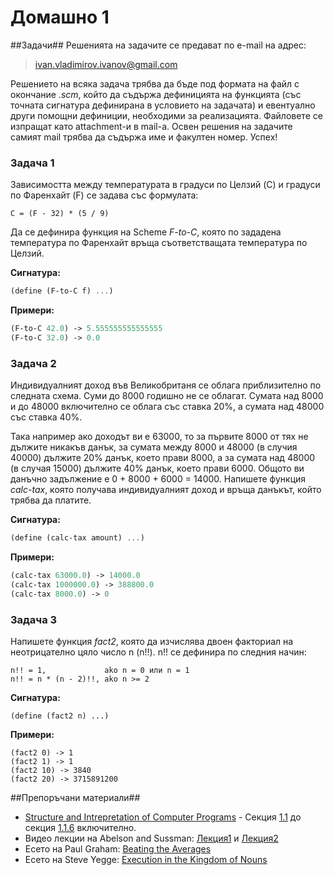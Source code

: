 Домашно 1
===========

##Задачи##
Решенията на задачите се предават по e-mail на адрес:

> ivan.vladimirov.ivanov@gmail.com

Решението на всяка задача трябва да бъде под формата на файл с окончание *.scm*, който да съдържа дефиницията на функцията (със точната сигнатура дефинирана в условието на задачата) и евентуално други помощни дефиниции, необходими за реализацията. Файловете се изпращат като attachment-и в mail-a. Освен решения на задачите самият mail трябва да съдържа име и факултен номер. Успех! 


### Задача 1 ###
Зависимостта между температурата в градуси по Целзий (C) и градуси по Фаренхайт (F) се задава със формулата: 

```
C = (F - 32) * (5 / 9)
```

Да се дефинира функция на Scheme *F-to-C*, която по зададена температура по Фаренхайт връща съответстващата температура по Целзий.

**Сигнатура:**

```scheme
(define (F-to-C f) ...)
```

**Примери:**

```scheme
(F-to-C 42.0) -> 5.555555555555555
(F-to-C 32.0) -> 0.0
```


### Задача 2 ###
Индивидуалният доход във Великобританя се облага приблизително по следната схема. Суми до 8000 годишно не се облагат. Сумата над 8000 и до 48000 включително се облага със ставка 20%, a сумата над 48000 със ставка 40%. 

Така например ако доходът ви е 63000, то за първите 8000 от тях не дължите никакъв данък, за сумата между 8000 и 48000 (в случия 40000) дължите 20% данък, което прави 8000, а за сумата над 48000 (в случая 15000) дължите 40% данък, което прави 6000. Общото ви данъчно задължение е 0 + 8000 + 6000 = 14000. Напишете функция *calc-tax*, която получава индивидуалният доход и връща данъкът, който трябва да платите.

**Сигнатура:**

```scheme
(define (calc-tax amount) ...)
```

**Примери:**

```scheme
(calc-tax 63000.0) -> 14000.0
(calc-tax 1000000.0) -> 388800.0
(calc-tax 8000.0) -> 0
```

### Задача 3 ###
Напишете функция *fact2*, която да изчислява двоен факториал на неотрицателно цяло число n (n!!). n!! се дефинира по следния начин:

```
n!! = 1,             ako n = 0 или n = 1
n!! = n * (n - 2)!!, ako n >= 2
```

**Сигнатура:**

```
(define (fact2 n) ...)
```

**Примери:**

```
(fact2 0) -> 1
(fact2 1) -> 1
(fact2 10) -> 3840
(fact2 20) -> 3715891200
```

##Препоръчани материали##

* [Structure and Intrepretation of Computer Programs](http://mitpress.mit.edu/sicp/full-text/book/book.html) - Секция [1.1](http://mitpress.mit.edu/sicp/full-text/book/book-Z-H-10.html#%_sec_1.1) до секция [1.1.6](http://mitpress.mit.edu/sicp/full-text/book/book-Z-H-10.html#%_sec_1.1.6) включително.
* Видео лекции на Abelson and Sussman: [Лекция1](http://www.youtube.com/watch?v=2Op3QLzMgSY) и [Лекция2](http://www.youtube.com/watch?v=dlbMuv-jix8)
* Есето на Paul Graham: [Beating the Averages](http://www.paulgraham.com/avg.html)
* Есето на Steve Yegge: [Execution in the Kingdom of Nouns](http://steve-yegge.blogspot.com/2006/03/execution-in-kingdom-of-nouns.html)


